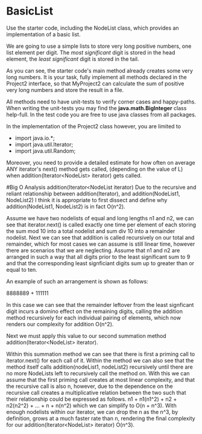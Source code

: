 # BasicList
Use the starter code, including the NodeList class, 
which provides an implementation of a basic list.

We are going to use a simple lists to store very long positive numbers, one list element per digit. 
The _most significant_ digit is stored in the head element, the _least significant_ digit is stored in the tail.

As you can see, the starter code's main method already creates some very long numbers.
It is your task, fully implement all methods declared in the Project2 interface, 
so that MyProject2 can calculate the sum of positive very long numbers and store the result in a file.

All methods need to have unit-tests to verify corner cases and happy-paths.
When writing the unit-tests you may find the **java.math.BigInteger** class help-full. 
In the test code you are free to use java classes from all packages.

In the implementation of the Project2 class however, you are limited to

* import java.io.*; 
* import java.util.Iterator; 
* import java.util.Random; 

Moreover, you need to provide a detailed estimate for how often on average ANY iterator's next() method gets called, 
(depending on the value of L) when addition(Iterator<NodeList<Integer>> iterator) gets called.

#Big O Analysis addition(Iterator<NodeList<Integer> iterator)
Due to the recursive and reliant relationship between addition(Iterator), and addition(NodeList1, NodeList2) I think it is appropriate to first dissect and define why 
addition(NodeList1, NodeList2) is in fact O(n^2).

Assume we have two nodelists of equal and long lengths n1 and n2, we can see that iterator.next() is called exactly one time per element of each storing the sum mod 10 into a total nodelist and sum div 10 into a remainder nodelist.  Next we can see that addition is called recursively on our total and remainder, which for most cases we can assume is still linear time, however there are scenarios that we are neglecting. Assume that n1 and n2 are arranged in such a way that all digits prior to the least significant sum to 9 and that the corresponding least signficiant digits sum up to greater than or equal to ten. 

An example of such an arrangement is shown as follows: 

8888889 + 111111

In this case we can see that the remainder leftover from the least signficant digit incurs a domino effect on the remaining digits, calling the addition method recursively for each individual pairing of elements, which now renders our complexity for addition O(n^2).

Next we must apply this value to our second summation method addition(Iterator<NodeList<Integer>> iterator).

Within this summation method we can see that there is first a priming call to iterator.next() for each call of it. Within the method we can also see that the method itself calls addition(nodeList1, nodeList2) recursively until there are no more NodeLists left to recursively call the method on. With this we can assume that the first priming call creates at most linear complexity, and that the recursive call is also n, however, due to the dependence on the recursive call creates a multiplicative relation between the two such that their relationship could be expressed as follows. n1 + n1(n1^2) + n2 + n2(n2^2) + ... + n + n(n^2) which we can simplify to O(n + n^3). With enough nodelists within our iterator, we can drop the n as the n^3, by definition, grows at a much faster rate than n, rendering the final complexity for our addition(Iterator<NodeList<Integer>> iterator) O(n^3).  
